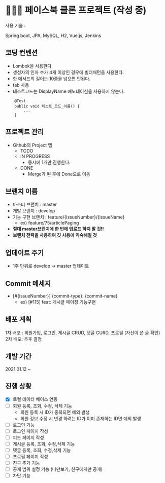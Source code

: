 # 👨🏻‍💻 페이스북 클론 프로젝트 (작성 중)

사용 기술 : 

Spring boot, JPA, MySQL, H2, Vue.js, Jenkins


## 코딩 컨벤션

- Lombok을 사용한다.
- 생성자의 인자 수가 4개 이상인 경우에 빌더패턴을 사용한다.
- 한 메서드의 길이는 10줄을 넘으면 안된다.
- tab 사용
- 테스트코드는 DisplayName 애노테이션을 사용하지 않는다.

```
    @Test
    public void 테스트_코드_이름() {
        ...
    }
```


## 프로젝트 관리

- Github의 Project 탭
    - TODO
    - IN PROGRESS
        - 동시에 1개만 진행한다.
    - DONE
        - Merge가 된 후에 Done으로 이동
        

## 브랜치 이름

- 마스터 브랜치 : master
- 개발 브랜치 : develop
- 기능 구현 브랜치 : feature/{issueNumber}/{issueName}
    - ex) feature/75/articlePaging
- **절대 master브랜치에 한 번에 업로드 하지 말 것!!**
- **브랜치 전략을 사용하여 깃 사용에 익숙해질 것**
    
    
## 업데이트 주기
- 1주 단위로 develop -> master 업데이트


## Commit 메세지

- [#{issueNumber}] {commit-type}: {commit-name}
    - ex) [#115] feat: 게시글 페이징 기능구현


## 배포 계획
1차 배포 : 회원가입, 로그인, 게시글 CRUD, 댓글 CURD, 프로필 (자신이 쓴 글 확인)  
2차 배포: 추후 결정


## 개발 기간
2021.01.12 ~ 


## 진행 상황
- [x] 로컬 데이터 베이스 연동
- [ ] 회원 등록, 조회, 수정, 삭제 기능
    - 회원 등록 시 ID가 중복되면 예외 발생
    - 회원 정보 수정 시 변경 하려는 ID가 이미 존재하는 ID면 예외 발생
- [ ] 로그인 기능
- [ ] 로그인 페이지 작성
- [ ] 피드 페이지 작성
- [ ] 게시글 등록, 조회, 수정,삭제 기능
- [ ] 댓글 등록, 조회, 수정,삭제 기능
- [ ] 프로필 페이지 작성
- [ ] 친구 추가 기능
- [ ] 공개 범위 설정 기능 (나만보기, 친구에게만 공개)
- [ ] 차단 기능
